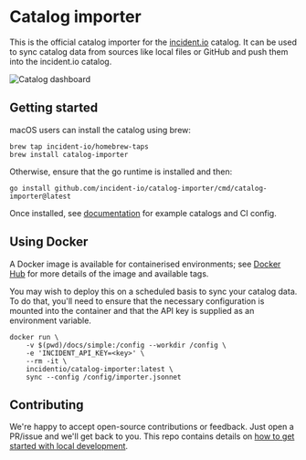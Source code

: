 # Catalog importer

This is the official catalog importer for the [incident.io](https://incident.io/)
catalog. It can be used to sync catalog data from sources like local files or
GitHub and push them into the incident.io catalog.

![Catalog dashboard](dashboard.png)

## Getting started

macOS users can install the catalog using brew:

```console
brew tap incident-io/homebrew-taps
brew install catalog-importer
```

Otherwise, ensure that the go runtime is installed and then:

```console
go install github.com/incident-io/catalog-importer/cmd/catalog-importer@latest
```

Once installed, see [documentation](docs) for example catalogs and CI config.

## Using Docker

A Docker image is available for containerised environments; see [Docker
Hub][hub] for more details of the image and available tags.

[hub]: https://hub.docker.com/r/incidentio/catalog-importer/tags

You may wish to deploy this on a scheduled basis to sync your catalog data. To do
that, you'll need to ensure that the necessary configuration is mounted into the
container and that the API key is supplied as an environment variable.

```console
docker run \
    -v $(pwd)/docs/simple:/config --workdir /config \
    -e 'INCIDENT_API_KEY=<key>' \
    --rm -it \
    incidentio/catalog-importer:latest \
    sync --config /config/importer.jsonnet
```

## Contributing

We're happy to accept open-source contributions or feedback. Just open a
PR/issue and we'll get back to you. This repo contains details on
[how to get started with local development](./development.md).

